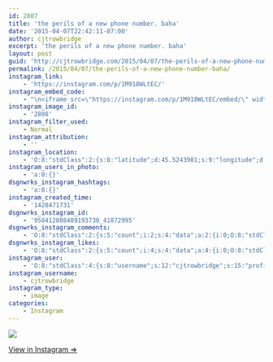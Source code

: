 ```yaml
---
id: 2807
title: 'the perils of a new phone number. baha'
date: '2015-04-07T22:42:11-07:00'
author: cjtrowbridge
excerpt: 'the perils of a new phone number. baha'
layout: post
guid: 'http://cjtrowbridge.com/2015/04/07/the-perils-of-a-new-phone-number-baha/'
permalink: /2015/04/07/the-perils-of-a-new-phone-number-baha/
instagram_link:
    - 'https://instagram.com/p/1M918WLtEC/'
instagram_embed_code:
    - "\n<iframe src=\"https://instagram.com/p/1M918WLtEC/embed/\" width=\"612\" height=\"710\" frameborder=\"0\" scrolling=\"no\" allowtransparency=\"true\"></iframe>\n"
instagram_image_id:
    - '2808'
instagram_filter_used:
    - Normal
instagram_attribution:
    - ''
instagram_location:
    - 'O:8:"stdClass":2:{s:8:"latitude";d:45.5243901;s:9:"longitude";d:-122.67313049;}'
instagram_users_in_photo:
    - 'a:0:{}'
dsgnwrks_instagram_hashtags:
    - 'a:0:{}'
instagram_created_time:
    - '1428471731'
dsgnwrks_instagram_id:
    - '958412808489193730_41872995'
dsgnwrks_instagram_comments:
    - 'O:8:"stdClass":2:{s:5:"count";i:2;s:4:"data";a:2:{i:0;O:8:"stdClass":4:{s:12:"created_time";s:10:"1428471818";s:4:"text";s:2:"Me";s:4:"from";O:8:"stdClass":4:{s:8:"username";s:9:"nazghoul_";s:15:"profile_picture";s:105:"https://igcdn-photos-d-a.akamaihd.net/hphotos-ak-frc/t51.2885-19/10543542_838637796174611_151210582_a.jpg";s:2:"id";s:8:"19523293";s:9:"full_name";s:4:"Jake";}s:2:"id";s:18:"958413538734297446";}i:1;O:8:"stdClass":4:{s:12:"created_time";s:10:"1428473979";s:4:"text";s:7:"Lololol";s:4:"from";O:8:"stdClass":4:{s:8:"username";s:13:"thomas_kieran";s:15:"profile_picture";s:108:"https://igcdn-photos-e-a.akamaihd.net/hphotos-ak-xfa1/t51.2885-19/11018537_1558273487755932_1920093292_a.jpg";s:2:"id";s:9:"145439406";s:9:"full_name";s:12:"Kieran Jones";}s:2:"id";s:18:"958431664922349720";}}}'
dsgnwrks_instagram_likes:
    - 'O:8:"stdClass":2:{s:5:"count";i:4;s:4:"data";a:4:{i:0;O:8:"stdClass":4:{s:8:"username";s:12:"gr8full_girl";s:15:"profile_picture";s:107:"https://igcdn-photos-g-a.akamaihd.net/hphotos-ak-xaf1/t51.2885-19/10932253_892825277428126_1361749762_a.jpg";s:2:"id";s:9:"862953104";s:9:"full_name";s:20:"Jennifer Reid Howard";}i:1;O:8:"stdClass":4:{s:8:"username";s:14:"markalonsodiaz";s:15:"profile_picture";s:84:"https://instagramimages-a.akamaihd.net/profiles/profile_33472993_75sq_1399674122.jpg";s:2:"id";s:8:"33472993";s:9:"full_name";s:4:"Mako";}i:2;O:8:"stdClass":4:{s:8:"username";s:13:"thomas_kieran";s:15:"profile_picture";s:108:"https://igcdn-photos-e-a.akamaihd.net/hphotos-ak-xfa1/t51.2885-19/11018537_1558273487755932_1920093292_a.jpg";s:2:"id";s:9:"145439406";s:9:"full_name";s:12:"Kieran Jones";}i:3;O:8:"stdClass":4:{s:8:"username";s:13:"djbuckydungun";s:15:"profile_picture";s:106:"https://igcdn-photos-f-a.akamaihd.net/hphotos-ak-xfa1/t51.2885-19/11137790_852360658163685_534125507_a.jpg";s:2:"id";s:9:"199456559";s:9:"full_name";s:16:"DJ Bucky Dun-Gun";}}}'
instagram_user:
    - 'O:8:"stdClass":4:{s:8:"username";s:12:"cjtrowbridge";s:15:"profile_picture";s:103:"https://igcdn-photos-f-a.akamaihd.net/hphotos-ak-xpa1/t51.2885-19/925559_452430704897917_67836701_a.jpg";s:2:"id";s:8:"41872995";s:9:"full_name";s:13:"CJ Trowbridge";}'
instagram_username:
    - cjtrowbridge
instagram_type:
    - image
categories:
    - Instagram
---
```


[![](http://blog.cjtrowbridge.com/wp-content/uploads/2015/04/11111321_681215058673238_1852922367_n.jpg)](https://instagram.com/p/1M918WLtEC/)

[View in Instagram ⇒](https://instagram.com/p/1M918WLtEC/)